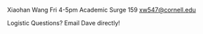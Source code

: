 Xiaohan Wang
Fri 4-5pm Academic Surge 159
xw547@cornell.edu

Logistic Questions? Email Dave directly!
